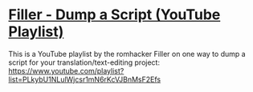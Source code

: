 # [Filler - Dump a Script (YouTube Playlist)](https://www.youtube.com/playlist?list=PLkybU1NLulWjcsr1mN6rKcVJBnMsF2Efs)


This is a YouTube playlist by the romhacker Filler on one way to dump a script for your translation/text-editing project:
https://www.youtube.com/playlist?list=PLkybU1NLulWjcsr1mN6rKcVJBnMsF2Efs

